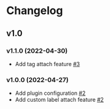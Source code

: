 # Changelog

## v1.0

### v1.1.0 (2022-04-30)

- Add tag attach feature [#3](https://github.com/nikitanovosibirsk/vedro-allure-reporter/pull/3)

### v1.0.0 (2022-04-27)

- Add plugin configuration [#2](https://github.com/nikitanovosibirsk/vedro-allure-reporter/pull/2)
- Add custom label attach feature [#2](https://github.com/nikitanovosibirsk/vedro-allure-reporter/pull/2)
